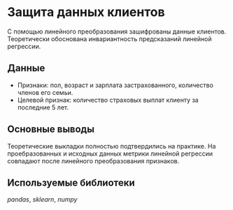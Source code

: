 # Защита данных клиентов

С помощью линейного преобразования зашифрованы данные клиентов. Теоретически обоснована инвариантность предсказаний линейной регрессии.


## Данные
* Признаки: пол, возраст и зарплата застрахованного, количество членов его семьи.
* Целевой признак: количество страховых выплат клиенту за последние 5 лет.

## Основные выводы
Теоретические выкладки полностью подтвердились на практике. 
На проебразованных и исходных данных метрики линейной регрессии совпадают после линейного преобразования признаков.

## Используемые библиотеки
*pandas*, *sklearn*, *numpy*

